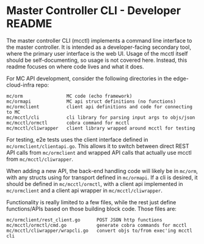 # Master Controller CLI - Developer README

The master controller CLI (mcctl) implements a command line interface to the master controller. It is intended as a developer-facing secondary tool, where the primary user interface is the web UI. Usage of the mcctl itself should be self-documenting, so usage is not covered here. Instead, this readme focuses on where code lives and what it does.

For MC API development, consider the following directories in the edge-cloud-infra repo:

```
mc/orm                MC code (echo framework)
mc/ormapi             MC api struct definitions (no functions)
mc/ormclient          client api definitions and code for connecting to MC
mc/mcctl/cli          cli library for parsing input args to objs/json
mc/mcctl/ormctl       cobra command for mcctl
mc/mcctl/cliwrapper   client library wrapped around mcctl for testing
```

For testing, e2e tests uses the client interface defined in ```mc/ormclient/clientapi.go```. This allows it to switch between direct REST API calls from ```mc/ormclient``` and wrapped API calls that actually use mcctl from ```mc/mcctl/cliwrapper```.

When adding a new API, the back-end handling code will likely be in ```mc/orm```, with any structs using for transport defined in ```mc/ormapi```. If a cli is desired, it should be defined in ```mc/mcctl/ormctl```, with a client api implemented in ```mc/ormclient``` and a client api wrapper in ```mc/mcctl/cliwrapper```.

Functionality is really limited to a few files, while the rest just define functions/APIs based on those building block code. Those files are:

```
mc/ormclient/rest_client.go      POST JSON http functions
mc/mcctl/ormctl/cmd.go           generate cobra commands for mcctl
mc/mcctl/cliwrapper/wrapcli.go   convert objs to/from exec'ing mcctl cli
```
